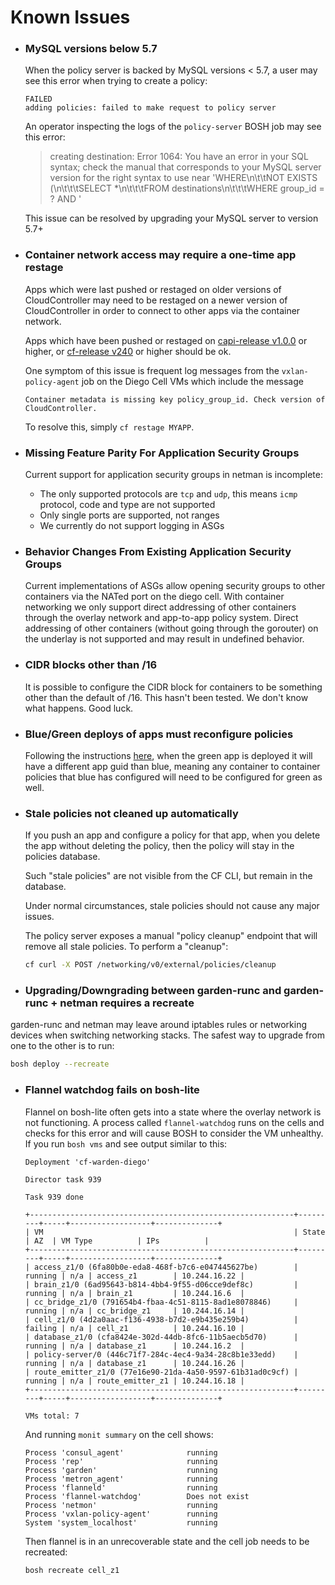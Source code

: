 # Known Issues

- ### MySQL versions below 5.7

  When the policy server is backed by MySQL versions < 5.7, a user may see this error when trying to create a policy:

  ```
  FAILED
  adding policies: failed to make request to policy server
  ```

  An operator inspecting the logs of the `policy-server` BOSH job may see this error:

  > creating destination: Error 1064: You have an error in your SQL syntax;
  check the manual that corresponds to your MySQL server version for the right
  syntax to use near 'WHERE\n\t\tNOT EXISTS (\n\t\t\tSELECT *\n\t\t\tFROM destinations\n\t\t\tWHERE group_id = ? AND '

  This issue can be resolved by upgrading your MySQL server to version 5.7+

- ### Container network access may require a one-time app restage
  Apps which were last pushed or restaged on older versions of CloudController
  may need to be restaged on a newer version of CloudController in order to
  connect to other apps via the container network.

  Apps which have been pushed or restaged on [capi-release v1.0.0](https://github.com/cloudfoundry/capi-release/releases/tag/v1.0.0)
  or higher, or [cf-release v240](https://github.com/cloudfoundry/cf-release/releases/tag/v240) or higher
  should be ok.

  One symptom of this issue is frequent log messages from the `vxlan-policy-agent` job on
  the Diego Cell VMs which include the message
  ```
  Container metadata is missing key policy_group_id. Check version of CloudController.
  ```

  To resolve this, simply `cf restage MYAPP`.


- ### Missing Feature Parity For Application Security Groups
  Current support for application security groups in netman is incomplete:
  - The only supported protocols are `tcp` and `udp`, this means `icmp` protocol,
    code and type are not supported
  - Only single ports are supported, not ranges
  - We currently do not support logging in ASGs

- ###  Behavior Changes From Existing Application Security Groups
  Current implementations of ASGs allow opening security groups to other containers
  via the NATed port on the diego cell. With container networking we only support
  direct addressing of other containers through the overlay network and app-to-app
  policy system. Direct addressing of other containers (without going through the gorouter)
  on the underlay is not supported and may result in undefined behavior.

- ### CIDR blocks other than /16
  It is possible to configure the CIDR block for containers to be something
  other than the default of /16. This hasn't been tested.
  We don't know what happens. Good luck.

- ### Blue/Green deploys of apps must reconfigure policies
  Following the instructions
  [here](https://docs.cloudfoundry.org/devguide/deploy-apps/blue-green.html),
  when the green app is deployed it will have a different app guid than blue,
  meaning any container to container policies that blue has configured will need
  to be configured for green as well.


- ### Stale policies not cleaned up automatically
  If you push an app and configure a policy for that app, when you delete the app
  without deleting the policy, then the policy will stay in the policies database.

  Such "stale policies" are not visible from the CF CLI, but remain in the database.

  Under normal circumstances, stale policies should not cause any major issues.

  The policy server exposes a manual "policy cleanup" endpoint that will
  remove all stale policies.  To perform a "cleanup":

  ```bash
  cf curl -X POST /networking/v0/external/policies/cleanup
  ```


- ### Upgrading/Downgrading between garden-runc and garden-runc + netman requires a recreate
garden-runc and netman may leave around iptables rules or networking devices when switching networking stacks.
The safest way to upgrade from one to the other is to run:
  ```bash
  bosh deploy --recreate
  ```

- ### Flannel watchdog fails on bosh-lite
  Flannel on bosh-lite often gets into a state where the overlay network is not functioning.
  A process called `flannel-watchdog` runs on the cells and checks for this error and will cause BOSH to consider the VM unhealthy.
  If you run `bosh vms` and see output similar to this:
  ```
  Deployment 'cf-warden-diego'

  Director task 939

  Task 939 done

  +-----------------------------------------------------------+---------+-----+------------------+--------------+
  | VM                                                        | State   | AZ  | VM Type          | IPs          |
  +-----------------------------------------------------------+---------+-----+------------------+--------------+
  | access_z1/0 (6fa80b0e-eda8-468f-b7c6-e047445627be)        | running | n/a | access_z1        | 10.244.16.22 |
  | brain_z1/0 (6ad95643-b814-4bb4-9f55-d06cce9def8c)         | running | n/a | brain_z1         | 10.244.16.6  |
  | cc_bridge_z1/0 (791654b4-fbaa-4c51-8115-8ad1e8078846)     | running | n/a | cc_bridge_z1     | 10.244.16.14 |
  | cell_z1/0 (4d2a0aac-f136-4938-b7d2-e9b435e259b4)          | failing | n/a | cell_z1          | 10.244.16.10 |
  | database_z1/0 (cfa8424e-302d-44db-8fc6-11b5aecb5d70)      | running | n/a | database_z1      | 10.244.16.2  |
  | policy-server/0 (446c71f7-284c-4ec4-9a34-28c8b1e33edd)    | running | n/a | database_z1      | 10.244.16.26 |
  | route_emitter_z1/0 (77e16e90-21da-4a50-9597-61b31ad0c9cf) | running | n/a | route_emitter_z1 | 10.244.16.18 |
  +-----------------------------------------------------------+---------+-----+------------------+--------------+

  VMs total: 7
  ```

  And running `monit summary` on the cell shows:
  ```
  Process 'consul_agent'              running
  Process 'rep'                       running
  Process 'garden'                    running
  Process 'metron_agent'              running
  Process 'flanneld'                  running
  Process 'flannel-watchdog'          Does not exist
  Process 'netmon'                    running
  Process 'vxlan-policy-agent'        running
  System 'system_localhost'           running
  ```

  Then flannel is in an unrecoverable state and the cell job needs to be recreated:
  ```
  bosh recreate cell_z1
  ```
